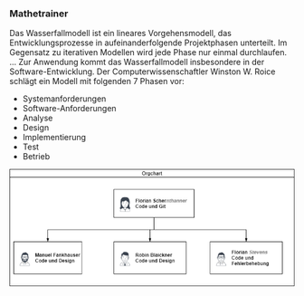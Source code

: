 ### Mathetrainer
Das Wasserfallmodell ist ein lineares Vorgehensmodell, das Entwicklungsprozesse in aufeinanderfolgende Projektphasen unterteilt. Im Gegensatz zu iterativen Modellen wird jede Phase nur einmal durchlaufen. ... Zur Anwendung kommt das Wasserfallmodell insbesondere in der Software-Entwicklung. Der Computerwissenschaftler Winston W. Roice schlägt ein Modell mit folgenden 7 Phasen vor:
- Systemanforderungen
- Software-Anforderungen
- Analyse
- Design
- Implementierung
- Test
- Betrieb
    
![Organigramm](_media/org.png)